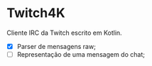 # Twitch4K

Cliente IRC da Twitch escrito em Kotlin.

- [X] Parser de mensagens raw;
- [ ] Representação de uma mensagem do chat;
